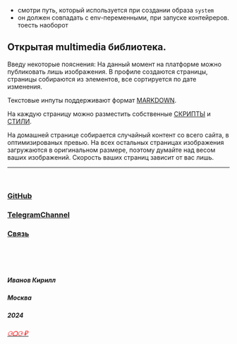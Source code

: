 - смотри путь, который используется при создании образа `system`
- он должен совпадать с env-переменными, при запуске контейреров. тоесть наоборот

## Открытая multimedia библиотека.

Введу некоторые пояснения:
На данный момент на платформе можно публиковать лишь изображения. В профиле создаются страницы, страницы собираются из элементов, все сортируется по дате изменения.

Текстовые инпуты поддерживают формат [MARKDOWN](https://ru.wikipedia.org/wiki/Markdown).

На каждую страницу можно разместить собственные [СКРИПТЫ](https://ru.wikipedia.org/wiki/JavaScript) и [СТИЛИ](https://ru.wikipedia.org/wiki/CSS).

На домашней странице собирается случайный контент со всего сайта, в оптимизированых превью. На всех остальных страницах изображения загружаются в оригинальном размере, поэтому думайте над весом ваших изображений.
Скорость ваших страниц зависит от вас лишь.

---

<br/>

### [GitHub](https://github.com/effektivnayarabota1/owwo)

### [TelegramChannel](https://t.me/owwomoscow_channel)

### [Связь](https://t.me/iwwwanowww)

<br/>
<br/>
<br/>

##### Иванов Кирилл

##### Москва

##### 2024

###### _[<span style="color:red">⚆ᗝ⚆ ₽</span>](https://owwo.moscow/effectivnayarabota1)_
